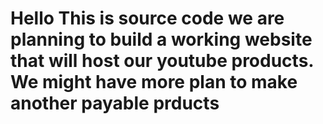 #  Hello This is source code we are planning to build a working website that will host our youtube products. We might have more plan to make another payable prducts
